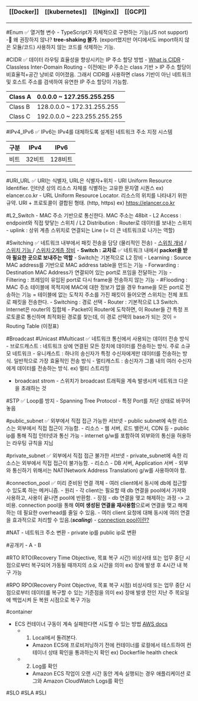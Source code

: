 
| [[Docker]] | [[kubernetes]] | [[Nginx]] | [[GCP]] |
| ---- | ---- | ---- | ---- |

---

#Enum ✅ 열거형 변수
	- TypeScript가 자체적으로 구현하는 기능(JS not support)
	- 왜 권장하지 않나? **tree-shaking 불가**. (export했지만 어디에서도 import하지 않은 모듈/코드) 사용하지 않는 코드를 삭제하는 기능. 

#CIDR ✅ 데이터 라우팅 효율성을 향상시키는 IP 주소 할당 방법
	- [What is CIDR](https://aws.amazon.com/ko/what-is/cidr/)
	- Classless Inter-Domain Routing
	- 이전에는 IP 주소는 class 기반 > IP 주소 할당이 비효율적+공간 낭비로 이어졌음. 그래서 CIDR를 사용하면 class 기반이 아닌 네트워크 및 호스트 주소를 검색하여 유연한 IP 주소 할당이 가능함.

| Class A | 0.0.0.0 ~ 127.255.255.255 |
| ---- | :--- |
| Class B | 128.0.0.0 ~ 172.31.255.255 |
| Class C | 192.0.0.0 ~ 223.255.255.255 |

#IPv4_IPv6 ✅ IPv6는 IPv4를 대체하도록 설계된 네트워크 주소 지정 시스템

|  구분   | IPv4   | IPv6    |
| --- | ------ | ------- |
|   비트  | 32비트 | 128비트 |

---
#URI_URL ✅ URI는 식별자, URL은 식별자+위치
	- URI
		Uniform Resource Identifier. 인터넷 상의 리소스 자체를 식별하는 고유한 문자열 시퀀스
		ex) elancer.co.kr
	- URL
		Uniform Resource Locator. 리소스의 위치를 나타내기 위한 규약.
		URI + 프로토콜이 결합된 형태. (http, https)
		ex) https://elancer.co.kr

#L2_Switch
	- MAC 주소 기반으로 통신한다. MAC 주소는 48bit
	- L2 Access : endpoint와 직접 맞닿는 스위치 / L2 Distribution : Router로 데이터를 보내는 스위치
	- uplink : 상위 계층 스위치로 연결되는 Line (= 더 큰 네트워크로 나가는 역할)

#Switching ✅ 네트워크 내부에서 패킷 전송을 담당 (물리적인 전송)
	- [스위칭 개념](https://www.youtube.com/watch?v=oAbukpZbpTg) /  [스위치 기능 ](https://www.youtube.com/watch?v=jKCV6s6FKrg) /  [스위치:2계층 장비](https://catsbi.oopy.io/315731e3-1730-4690-ad8f-663e0af7621b)
	- **Switch : 교차로**  ✅ 네트워크 내에서 **packet을 받아 필요한 곳으로 보내주는 역할**
		- Switch는 기본적으로 L2 장비
		- Learning : Source MAC address를 기반으로 MAC address table을 만드는 기능
		- Forwarding : Destination MAC Address가 연결되어 있는 port로 프임을 전달하는 기능
		- Filtering : 프레임이 유입된 port로 다시 frame을 전송하지 않는 기능
		- #Flooding : MAC 주소 테이블에 목적지에 MAC에 대한 정보가 없을 경우 frame을 모든 port로 전송하는 기능 = 테이블에 없는 도착지 주소를 가진 패킷이 들어오면 스위치는 전체 포트로 패킷을 전송한다.
	- Switching : 경로 선택
	- Router : 기본적으로 L3 Switch. Internet은 router의 집합체
	- Packet이 Router에 도착하면, 이 Router들 간 특정 프로토콜로 통신하며 최적화된 경로를 찾는데, 이 경로 선택의 base가 되는 것이 ⭐️ Routing Table (이정표)

#Broadcast #Unicast #Multicast ✅ 네트워크 통신에서 사용되는 데이터 전송 방식
	- 브로드캐스트 : 네트워크 상에 연결된 모든 장치에 데이터를 전송하는 방식. 주로 소규모 네트워크
	- 유니캐스트 : 하나의 송신자가 특정 수신자에게만 데이터를 전송하는 방식. 일반적으로 가장 효율적인 전송 방식
	- 멀티캐스트 : 송신자가 그룹 내의 여러 수신자에게 데이터를 전송하는 방식. ex) 멀티 스트리밍

- broadcast strom - 스위치가 broadcast 트래픽을 계속 발생시켜 네트워크 다운을 초래하는 것

#STP ✅ Loop를 방지
	- Spanning Tree Protocol 
	- 특정 Port를 차단 상태로 바꾸어 놓음

#public_subnet ✅ 외부에서 직접 접근 가능한 서브넷
	- public subnet에 속한 리소스는 외부에서 직접 접근이 가능함. 
	- 리소스 - 웹 서버, 로드 밸런서, CDN 등
	- public ip를 통해 직접 인터넷과 통신 가능
	- internet g/w를 포함하여 외부와의 통신을 허용하는 라우팅 규칙을 지님

#private_subnet ✅ 외부에서 직접 접근 불가한 서브넷
	- private_subnet에 속한 리소스는 외부에서 직접 접근이 불가능함.
	- 리소스 - DB 서버, Application 서버
	- 외부와 통신하기 위해서는 NAT(Network Address Translation) g/w를 사용하여야 함.

#connection_pool ✅ 미리 준비된 연결 객체
	- 여러 client에서 동시에 db에 접근할 수 있도록 하는 메커니즘. 
	- 원리 - 각 client는 필요할 때 db 연결을 pool에서 가져와 사용하고, 사용이 끝나면 pool에 반환함.
	- 장점 
		- db 연결을 맺고 해제하는 과정 -> 고 비용. connection pool을 통해 **이미 생성된 연결을 재사용함**으로써 연결을 맺고 해제하는 데 필요한 overhead를 줄일 수 있음. 
		- 여러 client 요청에 대해 동시에 여러 연결을 효과적으로 처리할 수 있음.(***scaling***)
	- [connection pool이란?](https://shuu.tistory.com/130)

#NAT
	- 네트워크 주소 변환
	- private ip를 public ip로 변환

#공개키
	- A
	- B

#RTO
	RTO(Recovery Time Objective, 목표 복구 시간)
	비상사태 또는 업무 중단 시점으로부터 복구되어 가동될 때까지의 소요 시간을 의미
	ex) 장애 발생 후 4시간 내 복구 가능

#RPO
	RPO(Recovery Point Objective, 목표 복구 시점)
	비상사태 또는 업무 중단 시점으로부터 데이터를 복구할 수 있는 기준점을 의미
	ex) 장애 발생 전인 지난 주 목요일에 백업시켜 둔 복원 시점으로 복구 가능

#container
- ECS 컨테이너 구동이 계속 실패한다면 시도할 수 있는 방법 [AWS docs](https://repost.aws/ko/knowledge-center/ecs-task-container-health-check-failures)
	- 1. Local에서 돌려본다.
		- Amazon ECS에 프로비저닝하기 전에 컨테이너를 로컬에서 테스트하여 컨테이너 상태 확인을 통과하는지 확인 ex) Dockerfile health check
	- 2. Log를 확인
		- Amazon ECS 작업이 오랜 시간 동안 계속 실행되는 경우 애플리케이션 로그와 Amazon CloudWatch Logs를 확인

#SLO #SLA #SLI
